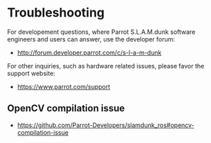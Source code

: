 # Troubleshooting

For developement questions,
where Parrot S.L.A.M.dunk software engineers and users can answer,
use the developer forum:

- http://forum.developer.parrot.com/c/s-l-a-m-dunk


For other inquiries, such as hardware related issues,
please favor the support website:

- https://www.parrot.com/support


## OpenCV compilation issue

- https://github.com/Parrot-Developers/slamdunk_ros#opencv-compilation-issue

